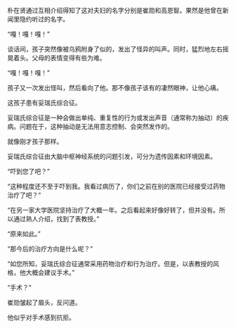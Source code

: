 朴在贤通过互相介绍得知了这对夫妇的名字分别是崔勋和高恩智。果然是他曾在新闻里隐约听过的名字。

“嘎！嘎！嘎！”

谈话间，孩子突然像被乌鸦附身了似的，发出了怪异的叫声。同时，猛烈地左右摇晃着头。父母的表情变得有些为难。

“嘎！嘎！嘎！”

孩子又一次发出怪叫，然后看向了他。那不像孩子该有的凄然眼神，让他心痛。

这孩子患有妥瑞氏综合征。

妥瑞氏综合征是一种会做出单纯、重复性的行为或发出声音（通常称为抽动）的疾病。问题在于，这种抽动是无法用意志控制、会突然发作的。

就像刚才孩子那样。

妥瑞氏综合征由大脑中枢神经系统的问题引发，可分为遗传因素和环境因素。

“吓到您了吧？”

“这种程度还不至于吓到我。我看过病历了，你们之前在别的医院已经接受过药物治疗了吧？”

“在另一家大学医院坚持治疗了大概一年。之后看起来好像好转了，但并没有。所以通过熟人介绍，找到了表教授。”

“原来如此。”

“那今后的治疗方向是什么呢？”

“如您所知，妥瑞氏综合征通常采用药物治疗和行为治疗。但是，以表教授的风格，他大概会建议手术。”

“手术？”

崔勋皱起了眉头，反问道。

他似乎对手术感到抗拒。